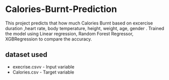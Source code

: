# Calories-Burnt-Prediction

This project predicts that how much  Calories Burnt based on excercise duration ,heart rate, body temperature, height, weight, age, gender . Trained the model using Linear regression, Random Forest Regressor, XGBRegression to compare the accuracy.

## dataset used
* execrise.csvv - Input variable
* Calories.csv - Target variable
